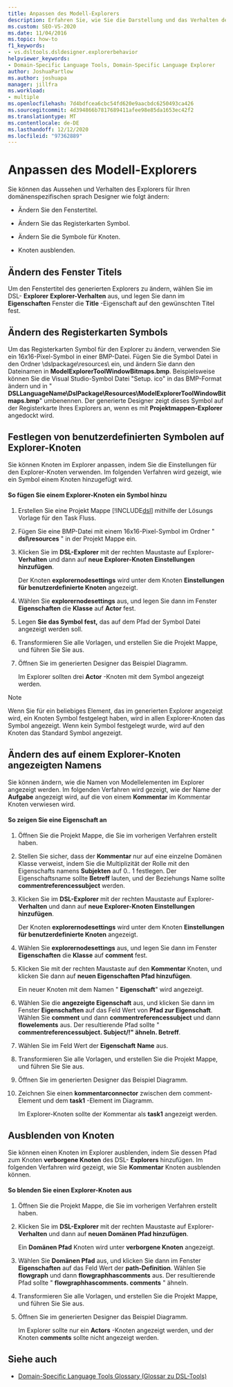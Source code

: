 ```yaml
---
title: Anpassen des Modell-Explorers
description: Erfahren Sie, wie Sie die Darstellung und das Verhalten des Explorers für Ihren domänenspezifischen sprach Designer ändern können.
ms.custom: SEO-VS-2020
ms.date: 11/04/2016
ms.topic: how-to
f1_keywords:
- vs.dsltools.dsldesigner.explorerbehavior
helpviewer_keywords:
- Domain-Specific Language Tools, Domain-Specific Language Explorer
author: JoshuaPartlow
ms.author: joshuapa
manager: jillfra
ms.workload:
- multiple
ms.openlocfilehash: 7d4bdfcea6cbc54fd620e9aacbdc6250493ca426
ms.sourcegitcommit: 4d394866b7817689411afee98e85da1653ec42f2
ms.translationtype: MT
ms.contentlocale: de-DE
ms.lasthandoff: 12/12/2020
ms.locfileid: "97362889"
---
```

# <a name="customizing-the-model-explorer"></a>Anpassen des Modell-Explorers
Sie können das Aussehen und Verhalten des Explorers für Ihren domänenspezifischen sprach Designer wie folgt ändern:

- Ändern Sie den Fenstertitel.

- Ändern Sie das Registerkarten Symbol.

- Ändern Sie die Symbole für Knoten.

- Knoten ausblenden.

## <a name="changing-the-window-title"></a>Ändern des Fenster Titels
 Um den Fenstertitel des generierten Explorers zu ändern, wählen Sie im DSL- **Explorer** **Explorer-Verhalten** aus, und legen Sie dann im **Eigenschaften** Fenster die **Title** -Eigenschaft auf den gewünschten Titel fest.

## <a name="changing-the-tab-icon"></a>Ändern des Registerkarten Symbols
 Um das Registerkarten Symbol für den Explorer zu ändern, verwenden Sie ein 16x16-Pixel-Symbol in einer BMP-Datei. Fügen Sie die Symbol Datei in den Ordner \dslpackage\resources\ ein, und ändern Sie dann den Dateinamen in **ModelExplorerToolWindowBitmaps.bmp**. Beispielsweise können Sie die Visual Studio-Symbol Datei "Setup. ico" in das BMP-Format ändern und in " **DSLLanguageName\DslPackage\Resources\ModelExplorerToolWindowBitmaps.bmp**" umbenennen. Der generierte Designer zeigt dieses Symbol auf der Registerkarte Ihres Explorers an, wenn es mit **Projektmappen-Explorer** angedockt wird.

## <a name="setting-custom-icons-on-explorer-nodes"></a>Festlegen von benutzerdefinierten Symbolen auf Explorer-Knoten
 Sie können Knoten im Explorer anpassen, indem Sie die Einstellungen für den Explorer-Knoten verwenden. Im folgenden Verfahren wird gezeigt, wie ein Symbol einem Knoten hinzugefügt wird.

#### <a name="to-add-an-icon-to-an-explorer-node"></a>So fügen Sie einem Explorer-Knoten ein Symbol hinzu

1. Erstellen Sie eine Projekt Mappe [!INCLUDE[dsl](../modeling/includes/dsl_md.md)] mithilfe der Lösungs Vorlage für den Task Fluss.

2. Fügen Sie eine BMP-Datei mit einem 16x16-Pixel-Symbol im Ordner " **dsl\resources** " in der Projekt Mappe ein.

3. Klicken Sie im **DSL-Explorer** mit der rechten Maustaste auf Explorer- **Verhalten** und dann auf **neue Explorer-Knoten Einstellungen hinzufügen**.

    Der Knoten **explorernodesettings** wird unter dem Knoten **Einstellungen für benutzerdefinierte Knoten** angezeigt.

4. Wählen Sie **explorernodesettings** aus, und legen Sie dann im Fenster **Eigenschaften** die **Klasse** auf **Actor** fest.

5. Legen **Sie das Symbol fest,** das auf dem Pfad der Symbol Datei angezeigt werden soll.

6. Transformieren Sie alle Vorlagen, und erstellen Sie die Projekt Mappe, und führen Sie Sie aus.

7. Öffnen Sie im generierten Designer das Beispiel Diagramm.

    Im Explorer sollten drei **Actor** -Knoten mit dem Symbol angezeigt werden.

> [!NOTE]
> Wenn Sie für ein beliebiges Element, das im generierten Explorer angezeigt wird, ein Knoten Symbol festgelegt haben, wird in allen Explorer-Knoten das Symbol angezeigt. Wenn kein Symbol festgelegt wurde, wird auf den Knoten das Standard Symbol angezeigt.

## <a name="changing-the-name-displayed-on-an-explorer-node"></a>Ändern des auf einem Explorer-Knoten angezeigten Namens
 Sie können ändern, wie die Namen von Modellelementen im Explorer angezeigt werden. Im folgenden Verfahren wird gezeigt, wie der Name der **Aufgabe** angezeigt wird, auf die von einem **Kommentar** im Kommentar Knoten verwiesen wird.

#### <a name="to-display-a-property"></a>So zeigen Sie eine Eigenschaft an

1. Öffnen Sie die Projekt Mappe, die Sie im vorherigen Verfahren erstellt haben.

2. Stellen Sie sicher, dass der **Kommentar** nur auf eine einzelne Domänen Klasse verweist, indem Sie die Multiplizität der Rolle mit den Eigenschafts namens **Subjekten** auf 0.. 1 festlegen. Der Eigenschaftsname sollte **Betreff** lauten, und der Beziehungs Name sollte **commentreferencessubject** werden.

3. Klicken Sie im **DSL-Explorer** mit der rechten Maustaste auf Explorer- **Verhalten** und dann auf **neue Explorer-Knoten Einstellungen hinzufügen**.

     Der Knoten **explorernodesettings** wird unter dem Knoten **Einstellungen für benutzerdefinierte Knoten** angezeigt.

4. Wählen Sie **explorernodesettings** aus, und legen Sie dann im Fenster **Eigenschaften** die **Klasse** auf **comment** fest.

5. Klicken Sie mit der rechten Maustaste auf den **Kommentar** Knoten, und klicken Sie dann auf **neuen Eigenschaften Pfad hinzufügen**.

     Ein neuer Knoten mit dem Namen " **Eigenschaft**" wird angezeigt.

6. Wählen Sie die **angezeigte Eigenschaft** aus, und klicken Sie dann im Fenster **Eigenschaften** auf das Feld Wert von **Pfad zur Eigenschaft**. Wählen Sie **comment** und dann **commentreferencessubject** und dann **flowelements** aus. Der resultierende Pfad sollte " **commentreferencessubject. Subject/!" ähneln. Betreff**.

7. Wählen Sie im Feld Wert der **Eigenschaft** **Name** aus.

8. Transformieren Sie alle Vorlagen, und erstellen Sie die Projekt Mappe, und führen Sie Sie aus.

9. Öffnen Sie im generierten Designer das Beispiel Diagramm.

10. Zeichnen Sie einen **kommentarconnector** zwischen dem comment-Element und dem **task1** -Element im Diagramm.

     Im Explorer-Knoten sollte der Kommentar als **task1** angezeigt werden.

## <a name="hiding-nodes"></a>Ausblenden von Knoten
 Sie können einen Knoten im Explorer ausblenden, indem Sie dessen Pfad zum Knoten **verborgene Knoten** des DSL- **Explorers** hinzufügen. Im folgenden Verfahren wird gezeigt, wie Sie **Kommentar** Knoten ausblenden können.

#### <a name="to-hide-an-explorer-node"></a>So blenden Sie einen Explorer-Knoten aus

1. Öffnen Sie die Projekt Mappe, die Sie im vorherigen Verfahren erstellt haben.

2. Klicken Sie im **DSL-Explorer** mit der rechten Maustaste auf Explorer- **Verhalten** und dann auf **neuen Domänen Pfad hinzufügen**.

     Ein **Domänen Pfad** Knoten wird unter **verborgene Knoten** angezeigt.

3. Wählen Sie **Domänen Pfad** aus, und klicken Sie dann im Fenster **Eigenschaften** auf das Feld Wert der **path-Definition**. Wählen Sie **flowgraph** und dann **flowgraphhascomments** aus. Der resultierende Pfad sollte " **flowgraphhascomments. comments** " ähneln.

4. Transformieren Sie alle Vorlagen, und erstellen Sie die Projekt Mappe, und führen Sie Sie aus.

5. Öffnen Sie im generierten Designer das Beispiel Diagramm.

     Im Explorer sollte nur ein **Actors** -Knoten angezeigt werden, und der Knoten **comments** sollte nicht angezeigt werden.

## <a name="see-also"></a>Siehe auch

- [Domain-Specific Language Tools Glossary (Glossar zu DSL-Tools)](/previous-versions/bb126564(v=vs.100))